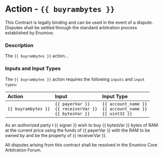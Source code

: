# Action - `{{ buyrambytes }}`

This Contract is legally binding and can be used in the event of a dispute. Disputes shall be settled through the standard arbitration process established by Enumivo.

### Description

The `{{ buyrambytes }}` action... 

### Inputs and Input Types

The `{{ buyrambytes }}` action requires the following `inputs` and `input types`:

| Action | Input | Input Type |
|:--|:--|:--|
| `{{ buyrambytes }}` | `{{ payerVar }}`<br/>`{{ receiverVar }}`<br/>`{{ bytesVar }}` | `{{ account_name }}`<br/>`{{ account_name }}`<br/>`{{ uint32 }}` |

As an authorized party I {{ signer }} wish to buy  {{ bytesVar }} bytes of RAM at the current price using the funds of {{ payerVar }} with the RAM to be owned by and be the property of {{ receiverVar }}.

All disputes arising from this contract shall be resolved in the Enumivo Core Arbitration Forum. 
